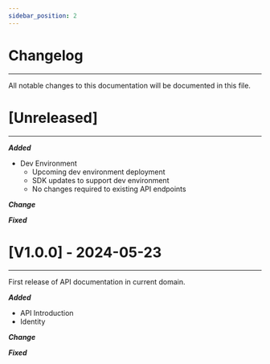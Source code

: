 ```yaml
---
sidebar_position: 2
---
```


# Changelog

---

All notable changes to this documentation will be documented in this file.

# [Unreleased]

---

**_Added_**

- Dev Environment
  - Upcoming dev environment deployment
  - SDK updates to support dev environment
  - No changes required to existing API endpoints

**_Change_**

**_Fixed_**

# [V1.0.0] - 2024-05-23

---

First release of API documentation in current domain.

**_Added_**

- API Introduction
- Identity

**_Change_**

**_Fixed_**
